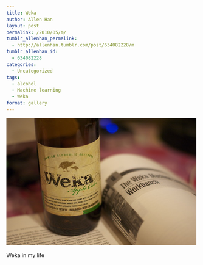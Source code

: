 ```yaml
---
title: Weka
author: Allen Han
layout: post
permalink: /2010/05/m/
tumblr_allenhan_permalink:
  - http://allenhan.tumblr.com/post/634082228/m
tumblr_allenhan_id:
  - 634082228
categories:
  - Uncategorized
tags:
  - alcohol
  - Machine learning
  - Weka
format: gallery
---
```

[<img class="alignnone size-full wp-image-499" alt="tumblr_l30v84wcH41qzkacto1_" src="/images/uploads/2013/03/tumblr_l30v84wcH41qzkacto1_.jpg" width="500" height="334" />][1]

Weka in my life

 [1]: /images/uploads/2013/03/tumblr_l30v84wcH41qzkacto1_.jpg
